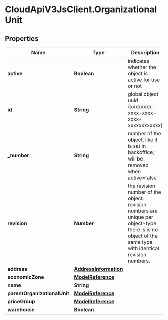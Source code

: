 # CloudApiV3JsClient.OrganizationalUnit

## Properties
Name | Type | Description | Notes
------------ | ------------- | ------------- | -------------
**active** | **Boolean** | indicates whether the object is active for use or not | [optional] 
**id** | **String** | global object uuid (xxxxxxxx-xxxx-xxxx-xxxx-xxxxxxxxxxxx) | [optional] 
**_number** | **String** | number of the object, like it is set in backoffice; will be removed when active&#x3D;false | [optional] 
**revision** | **Number** | the revision number of the object. revision numbers are unique per object-type. there is is no object of the same type with identical revision numbers. | [optional] 
**address** | [**AddressInformation**](AddressInformation.md) |  | [optional] 
**economicZone** | [**ModelReference**](ModelReference.md) |  | [optional] 
**name** | **String** |  | 
**parentOrganizationalUnit** | [**ModelReference**](ModelReference.md) |  | [optional] 
**priceGroup** | [**ModelReference**](ModelReference.md) |  | [optional] 
**warehouse** | **Boolean** |  | [optional] 


